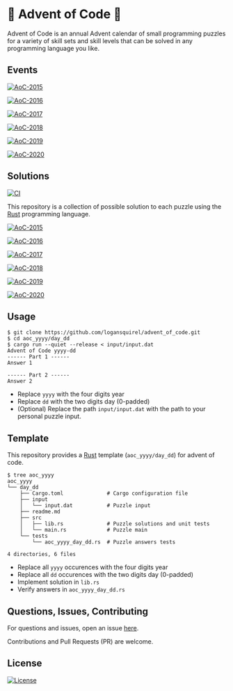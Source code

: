 # 🎄 Advent of Code 🎅

Advent of Code is an annual Advent calendar of small programming puzzles for a
variety of skill sets and skill levels that can be solved in any programming
language you like.

## Events

[![AoC-2015](https://img.shields.io/badge/Advent_of_Code-2015-d08770?style=for-the-badge)](https://adventofcode.com/2015)

[![AoC-2016](https://img.shields.io/badge/Advent_of_Code-2016-d08770?style=for-the-badge)](https://adventofcode.com/2016)

[![AoC-2017](https://img.shields.io/badge/Advent_of_Code-2017-d08770?style=for-the-badge)](https://adventofcode.com/2017)

[![AoC-2018](https://img.shields.io/badge/Advent_of_Code-2018-d08770?style=for-the-badge)](https://adventofcode.com/2018)

[![AoC-2019](https://img.shields.io/badge/Advent_of_Code-2019-d08770?style=for-the-badge)](https://adventofcode.com/2019)

[![AoC-2020](https://img.shields.io/badge/Advent_of_Code-2020-d08770?style=for-the-badge)](https://adventofcode.com/2020)

## Solutions

[![CI](https://img.shields.io/github/workflow/status/logansquirel/advent_of_code/CI/master?color=b48ead&label=CI&logo=github&style=for-the-badge)](https://github.com/logansquirel/advent_of_code/actions?query=branch%3Amaster)

This repository is a collection of possible solution to each puzzle using the
[Rust](https://www.rust-lang.org/) programming language.

[![AoC-2015](https://img.shields.io/badge/AoC--2015-22%20%E2%98%85-5e81ac?style=for-the-badge)](aoc_2015/README.md)

[![AoC-2016](https://img.shields.io/badge/AoC--2016-6%20%E2%98%85-5e81ac?style=for-the-badge)](aoc_2016/README.md)

[![AoC-2017](https://img.shields.io/badge/AoC--2017-6%20%E2%98%85-5e81ac?style=for-the-badge)](aoc_2017/README.md)

[![AoC-2018](https://img.shields.io/badge/AoC--2018-4%20%E2%98%85-5e81ac?style=for-the-badge)](aoc_2018/README.md)

[![AoC-2019](https://img.shields.io/badge/AoC--2019-4%20%E2%98%85-5e81ac?style=for-the-badge)](aoc_2019/README.md)

[![AoC-2020](https://img.shields.io/badge/AoC--2020-0%20%E2%98%85-5e81ac?style=for-the-badge)](aoc_2020/README.md)

## Usage

```console
$ git clone https://github.com/logansquirel/advent_of_code.git
$ cd aoc_yyyy/day_dd
$ cargo run --quiet --release < input/input.dat
Advent of Code yyyy-dd
------ Part 1 ------
Answer 1

------ Part 2 ------
Answer 2
```

- Replace `yyyy` with the four digits year
- Replace `dd` with the two digits day (0-padded)
- (Optional) Replace the path `input/input.dat` with the path to your personal
  puzzle input.

## Template

This repository provides a [Rust](https://www.rust-lang.org/) template
(`aoc_yyyy/day_dd`) for advent of code.

```console
$ tree aoc_yyyy
aoc_yyyy
└── day_dd
    ├── Cargo.toml              # Cargo configuration file
    ├── input
    │   └── input.dat           # Puzzle input
    ├── readme.md
    ├── src
    │   ├── lib.rs              # Puzzle solutions and unit tests
    │   └── main.rs             # Puzzle main
    └── tests
        └── aoc_yyyy_day_dd.rs  # Puzzle answers tests

4 directories, 6 files
```

- Replace all `yyyy` occurences with the four digits year
- Replace all `dd` occurences with the two digits day (0-padded)
- Implement solution in `lib.rs`
- Verify answers in `aoc_yyyy_day_dd.rs`

## Questions, Issues, Contributing

For questions and issues, open an issue
[here](https://github.com/logansquirel/Advent_of_Code/issues).

Contributions and Pull Requests (PR) are welcome.

## License

[![License](https://img.shields.io/badge/license-mit-81a1c1?style=for-the-badge)](LICENSE)

